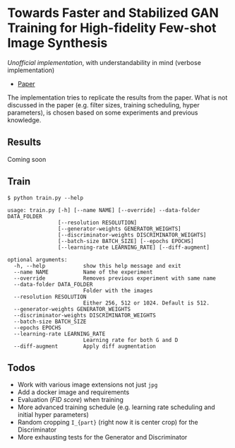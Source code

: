# Towards Faster and Stabilized GAN Training for High-fidelity Few-shot Image Synthesis

*Unofficial implementation*, with understandability in mind (verbose implementation)

- [Paper](https://openreview.net/forum?id=1Fqg133qRaI)

The implementation tries to replicate the results from the paper.
What is not discussed in the paper (e.g. filter sizes, training scheduling, hyper parameters), is chosen based on some
experiments and previous knowledge.

## Results

Coming soon

## Train

```
$ python train.py --help

usage: train.py [-h] [--name NAME] [--override] --data-folder DATA_FOLDER
                [--resolution RESOLUTION]
                [--generator-weights GENERATOR_WEIGHTS]
                [--discriminator-weights DISCRIMINATOR_WEIGHTS]
                [--batch-size BATCH_SIZE] [--epochs EPOCHS]
                [--learning-rate LEARNING_RATE] [--diff-augment]

optional arguments:
  -h, --help            show this help message and exit
  --name NAME           Name of the experiment
  --override            Removes previous experiment with same name
  --data-folder DATA_FOLDER
                        Folder with the images
  --resolution RESOLUTION
                        Either 256, 512 or 1024. Default is 512.
  --generator-weights GENERATOR_WEIGHTS
  --discriminator-weights DISCRIMINATOR_WEIGHTS
  --batch-size BATCH_SIZE
  --epochs EPOCHS
  --learning-rate LEARNING_RATE
                        Learning rate for both G and D
  --diff-augment        Apply diff augmentation
```

## Todos


- Work with various image extensions not just `jpg`
- Add a docker image and requirements
- Evaluation (*FID score*) when training
- More advanced training schedule (e.g. learning rate scheduling and initial hyper parameters)
- Random cropping `I_{part}` (right now it is center crop) for the Discriminator
- More exhausting tests for the Generator and Discriminator